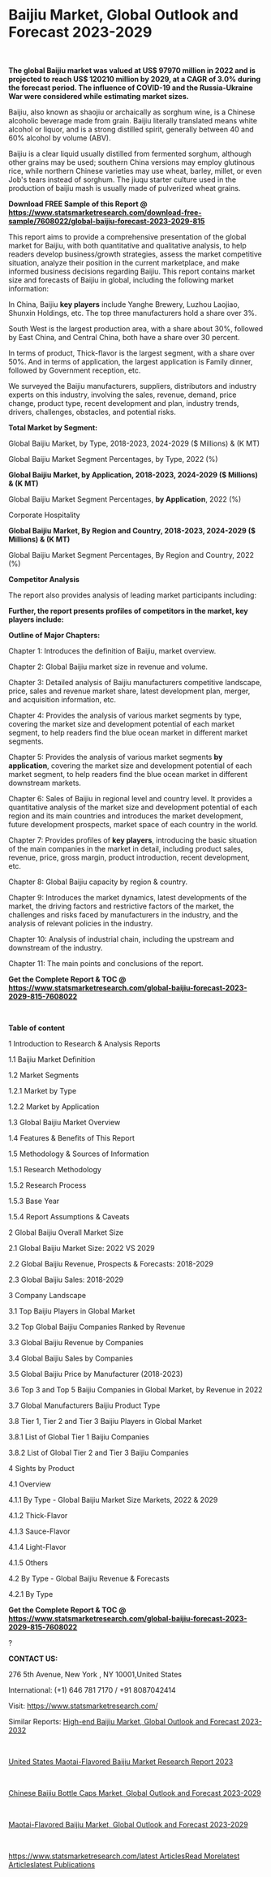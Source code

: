 <h1>Baijiu Market, Global Outlook and Forecast 2023-2029</h1><br/><p><strong>The global Baijiu market was valued at US$ 97970 million in 2022 and is projected to reach US$ 120210 million by 2029, at a <strong>CAGR</strong> of 3.0% during the forecast period. The influence of COVID-19 and the Russia-Ukraine War were considered while estimating market sizes.</strong></p>
 
 
 
 <p>Baijiu, also known as shaojiu or archaically as sorghum wine, is a Chinese alcoholic beverage made from grain. Baijiu literally translated means white alcohol or liquor, and is a strong distilled spirit, generally between 40 and 60% alcohol by volume (ABV).</p>
 
 
 
 <p>Baijiu is a clear liquid usually distilled from fermented sorghum, although other grains may be used; southern China versions may employ glutinous rice, while northern Chinese varieties may use wheat, barley, millet, or even Job&#39;s tears instead of sorghum. The jiuqu starter culture used in the production of baijiu mash is usually made of pulverized wheat grains.</p>
 
 
 
 <p><strong>Download FREE Sample of this Report @ <a href="https://www.statsmarketresearch.com/download-free-sample/7608022/global-baijiu-forecast-2023-2029-815">https://www.statsmarketresearch.com/download-free-sample/7608022/global-baijiu-forecast-2023-2029-815</a></strong></p>
 
 
 
 <p>This report aims to provide a comprehensive presentation of the global market for Baijiu, with both quantitative and qualitative analysis, to help readers develop business/growth strategies, assess the market competitive situation, analyze their position in the current marketplace, and make informed business decisions regarding Baijiu. This report contains market size and forecasts of Baijiu in global, including the following market information:</p>
 
 
 
 <p>In China, Baijiu <strong>key players</strong> include Yanghe Brewery, Luzhou Laojiao, Shunxin Holdings, etc. The top three manufacturers hold a share over 3%.</p>
 
 
 
 <p>South West is the largest production area, with a share about 30%, followed by East China, and Central China, both have a share over 30 percent.</p>
 
 
 
 <p>In terms of product, Thick-flavor is the largest segment, with a share over 50%. And in terms of application, the largest application is Family dinner, followed by Government reception, etc.</p>
 
 
 
 <p>We surveyed the Baijiu manufacturers, suppliers, distributors and industry experts on this industry, involving the sales, revenue, demand, price change, product type, recent development and plan, industry trends, drivers, challenges, obstacles, and potential risks.</p>
 
 
 
 <p><strong>Total Market by Segment:</strong></p>
 
 
 
 <p>Global Baijiu Market, by Type, 2018-2023, 2024-2029 ($ Millions) & (K MT)</p>
 
 
 
 <p>Global Baijiu Market Segment Percentages, by Type, 2022 (%)</p>
 
 
 
 <p><strong>Global Baijiu Market, <strong>by Application</strong>, 2018-2023, 2024-2029 ($ Millions) & (K MT)</strong></p>
 
 
 
 <p>Global Baijiu Market Segment Percentages, <strong>by Application</strong>, 2022 (%)</p>
 
 
 
 <p>Corporate Hospitality</p>
 
 
 
 <p><strong>Global Baijiu Market, By Region and Country, 2018-2023, 2024-2029 ($ Millions) & (K MT)</strong></p>
 
 
 
 <p>Global Baijiu Market Segment Percentages, By Region and Country, 2022 (%)</p>
 
 
 
 <p><strong>Competitor Analysis</strong></p>
 
 
 
 <p>The report also provides analysis of leading market participants including:</p>
 
 
 
 <p><strong>Further, the report presents profiles of competitors in the market, <strong>key players</strong> include:</strong></p>
 
 
 
 <p><strong>Outline of Major Chapters:</strong></p>
 
 
 
 <p>Chapter 1: Introduces the definition of Baijiu, market overview.</p>
 
 
 
 <p>Chapter 2: Global Baijiu market size in revenue and volume.</p>
 
 
 
 <p>Chapter 3: Detailed analysis of Baijiu manufacturers competitive landscape, price, sales and revenue market share, latest development plan, merger, and acquisition information, etc.</p>
 
 
 
 <p>Chapter 4: Provides the analysis of various market segments by type, covering the market size and development potential of each market segment, to help readers find the blue ocean market in different market segments.</p>
 
 
 
 <p>Chapter 5: Provides the analysis of various market segments <strong>by application</strong>, covering the market size and development potential of each market segment, to help readers find the blue ocean market in different downstream markets.</p>
 
 
 
 <p>Chapter 6: Sales of Baijiu in regional level and country level. It provides a quantitative analysis of the market size and development potential of each region and its main countries and introduces the market development, future development prospects, market space of each country in the world.</p>
 
 
 
 <p>Chapter 7: Provides profiles of <strong>key players</strong>, introducing the basic situation of the main companies in the market in detail, including product sales, revenue, price, gross margin, product introduction, recent development, etc.</p>
 
 
 
 <p>Chapter 8: Global Baijiu capacity by region & country.</p>
 
 
 
 <p>Chapter 9: Introduces the market dynamics, latest developments of the market, the driving factors and restrictive factors of the market, the challenges and risks faced by manufacturers in the industry, and the analysis of relevant policies in the industry.</p>
 
 
 
 <p>Chapter 10: Analysis of industrial chain, including the upstream and downstream of the industry.</p>
 
 
 
 <p>Chapter 11: The main points and conclusions of the report.</p>
 
 
 
 <div><b>Get the Complete Report & TOC @ <a href="https://www.statsmarketresearch.com/global-baijiu-forecast-2023-2029-815-7608022">https://www.statsmarketresearch.com/global-baijiu-forecast-2023-2029-815-7608022</a></b></div>
 
 
 
 <p><br />
 
 <b>Table of content</b></p>
 
 
 
 <p>1 Introduction to Research & Analysis Reports<br />
 
 1.1 Baijiu Market Definition<br />
 
 1.2 Market Segments<br />
 
 1.2.1 Market by Type<br />
 
 1.2.2 Market by Application<br />
 
 1.3 Global Baijiu Market Overview<br />
 
 1.4 Features & Benefits of This Report<br />
 
 1.5 Methodology & Sources of Information<br />
 
 1.5.1 Research Methodology<br />
 
 1.5.2 Research Process<br />
 
 1.5.3 Base Year<br />
 
 1.5.4 Report Assumptions & Caveats<br />
 
 2 Global Baijiu Overall Market Size<br />
 
 2.1 Global Baijiu Market Size: 2022 VS 2029<br />
 
 2.2 Global Baijiu Revenue, Prospects & Forecasts: 2018-2029<br />
 
 2.3 Global Baijiu Sales: 2018-2029<br />
 
 3 Company Landscape<br />
 
 3.1 Top Baijiu Players in Global Market<br />
 
 3.2 Top Global Baijiu Companies Ranked by Revenue<br />
 
 3.3 Global Baijiu Revenue by Companies<br />
 
 3.4 Global Baijiu Sales by Companies<br />
 
 3.5 Global Baijiu Price by Manufacturer (2018-2023)<br />
 
 3.6 Top 3 and Top 5 Baijiu Companies in Global Market, by Revenue in 2022<br />
 
 3.7 Global Manufacturers Baijiu Product Type<br />
 
 3.8 Tier 1, Tier 2 and Tier 3 Baijiu Players in Global Market<br />
 
 3.8.1 List of Global Tier 1 Baijiu Companies<br />
 
 3.8.2 List of Global Tier 2 and Tier 3 Baijiu Companies<br />
 
 4 Sights by Product<br />
 
 4.1 Overview<br />
 
 4.1.1 By Type - Global Baijiu Market Size Markets, 2022 & 2029<br />
 
 4.1.2 Thick-Flavor<br />
 
 4.1.3 Sauce-Flavor<br />
 
 4.1.4 Light-Flavor<br />
 
 4.1.5 Others<br />
 
 4.2 By Type - Global Baijiu Revenue & Forecasts<br />
 
 4.2.1 By Type</p>
 
 
 
 <div><b>Get the Complete Report & TOC @ <a href="https://www.statsmarketresearch.com/global-baijiu-forecast-2023-2029-815-7608022">https://www.statsmarketresearch.com/global-baijiu-forecast-2023-2029-815-7608022</a></b></div>
 
 
 
 <p>? </p>
 
 
 
 <p><b>CONTACT US:</b><br />
 
 276 5th Avenue, New York , NY 10001,United States<br />
 
 International: (+1) 646 781 7170 / +91 8087042414<br />
 
 Visit: <a href="https://www.statsmarketresearch.com/">https://www.statsmarketresearch.com/</a><br />
 
 Similar Reports: <a href="https://www.statsmarketresearch.com/global-baijiu-forecast-2023-2029-815-7608022">High-end Baijiu Market, Global Outlook and Forecast 2023-2032</a><br />
 
 <br />
 
 <a href="https://www.statsmarketresearch.com/global-baijiu-forecast-2023-2029-815-7608022">United States Maotai-Flavored Baijiu Market Research Report 2023</a><br />
 
 <br />
 
 <a href="https://www.statsmarketresearch.com/global-baijiu-forecast-2023-2029-815-7608022">Chinese Baijiu Bottle Caps Market, Global Outlook and Forecast 2023-2029</a><br />
 
 <br />
 
 <a href="https://www.statsmarketresearch.com/global-baijiu-forecast-2023-2029-815-7608022">Maotai-Flavored Baijiu Market, Global Outlook and Forecast 2023-2029</a><br />
 
 <br />
 
 <a href="https://gyeongbokgung.com">https://www.statsmarketresearch.com/</a><a href="https://hallyeomaritime.com">latest Articles</a><a href="https://jingwansa.com">Read More</a><a href="https://nguoiviet.jp/">latest Articles</a><a href="https://www.intelmarketresearch.com/">latest Publications</a></p>